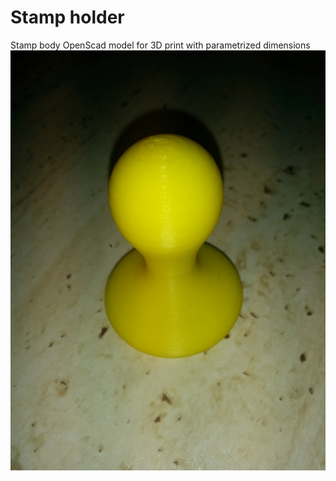 # Stamp holder
Stamp body OpenScad model for 3D print with parametrized dimensions
![Printed watch band](https://github.com/Stopka/stamp-holder/blob/master/assets/IMG_20170313_021821.jpg?raw=true)
